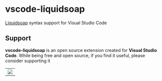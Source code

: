 # vscode-liquidsoap

[Liquidsoap](https://www.liquidsoap.info/) syntax support for Visual Studio Code


## Support

**vscode-liquidsoap** is an open source extension created for **Visual Studio Code**. While being free and open source, if you find it useful, please consider supporting it

<table width="60%" border="0">
  <tr>
    <td>
      <a title="Paypal" href="https://www.paypal.com/cgi-bin/webscr?cmd=_donations&business=JBLDX5JCFRB28&currency_code=THB&source=url"><img src="https://www.paypalobjects.com/en_US/i/btn/btn_donate_SM.gif"/></a>
    </td>
  </tr>
</table>
